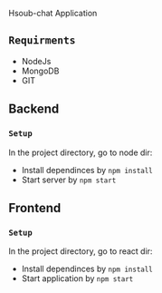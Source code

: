 Hsoub-chat Application

## `Requirments`
* NodeJs
* MongoDB
* GIT

## Backend

### `Setup`
In the project directory, go to node dir:
* Install dependinces by `npm install`
* Start server by `npm start`

## Frontend 

### `Setup`
In the project directory, go to react dir:
* Install dependinces by `npm install`
* Start application by `npm start`
